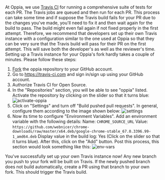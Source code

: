 At Oppia, we use [Travis CI](https://travis-ci.com/) for running a comprehensive suite of tests for each PR. The Travis jobs are queued and then run for each PR. This process can take some time and if suppose the Travis build fails for your PR due to the changes you've made, you'll need to fix it and then wait again for the build to pass. The build might even fail again if not fixed properly in the first attempt.
Therefore, we recommend that developers set up their own Travis instance with a configuration similar to the one used at Oppia so that they can be very sure that the Travis build will pass for their PR on the first attempt. This will save both the developer's as well as the reviewer's time.
Setting up a Travis instance for your Oppia's fork hardly takes a couple of minutes. Please follow these steps:
1. [Fork](https://help.github.com/articles/fork-a-repo/) the oppia repository to your GitHub account.
2. Go to https://travis-ci.com and sign in/sign up using your GitHub account.
3. Authorize Travis CI for Open Source.
4. In the "Repositories" section, you will be able to see "oppia" listed. Activate the repository by clicking on the slider so that it turns blue:
![activate-oppia](https://user-images.githubusercontent.com/24826041/47151100-6f8b7b80-d2f6-11e8-8121-ea302909ce81.jpg)
5. Click on "Settings" and turn off "Build pushed pull requests". In general, configure them according to the image shown below:
![settings](https://user-images.githubusercontent.com/24826041/47151430-5e8f3a00-d2f7-11e8-9b26-4cafc8e0ae39.png)
6. Now its time to configure "Environment Variables". Add an environment variable with the following details:
Name: `CHROME_SOURCE_URL`
Value: `https://github.com/webnicer/chrome-downloads/raw/master/x64.deb/google-chrome-stable_67.0.3396.99-1_amd64.deb`
Display value in the build log: Yes (Click on the slider so that it turns blue).
After this, click on the "Add" button.
Post this process, this section would look something like this:
![env-vars](https://user-images.githubusercontent.com/24826041/47151941-ddd13d80-d2f8-11e8-9758-702b1c190164.png)

You've successfully set up your own Travis instance now! Any new branch you push to your fork will be built on Travis. If the newly pushed branch does not build automatically, create a PR using that branch to your own fork. This should trigger the Travis build.
